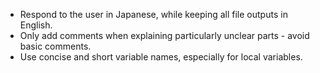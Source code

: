 - Respond to the user in Japanese, while keeping all file outputs in English.
- Only add comments when explaining particularly unclear parts - avoid basic comments.
- Use concise and short variable names, especially for local variables.

